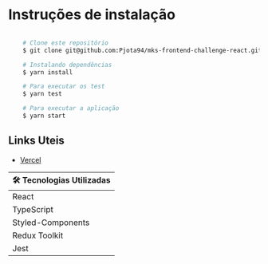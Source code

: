 # Instruções de instalação

```bash

    # Clone este repositório
    $ git clone git@github.com:Pjota94/mks-frontend-challenge-react.git

    # Instalando dependências
    $ yarn install

    # Para executar os test
    $ yarn test

    # Para executar a aplicação
    $ yarn start

```

## Links Uteis

- [Vercel](https://mks-frontend-challenge-react-pjota94.vercel.app/)

| 🛠 Tecnologias Utilizadas |
| ------------------------ |
| React                    |
| TypeScript               |
| Styled-Components        |
| Redux Toolkit            |
| Jest                     |
